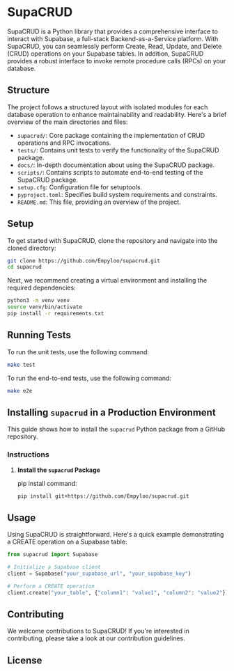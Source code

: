 # SupaCRUD

SupaCRUD is a Python library that provides a comprehensive interface to interact with Supabase, a full-stack Backend-as-a-Service platform. With SupaCRUD, you can seamlessly perform Create, Read, Update, and Delete (CRUD) operations on your Supabase tables. In addition, SupaCRUD provides a robust interface to invoke remote procedure calls (RPCs) on your database.

## Structure

The project follows a structured layout with isolated modules for each database operation to enhance maintainability and readability. Here's a brief overview of the main directories and files:

- `supacrud/`: Core package containing the implementation of CRUD operations and RPC invocations.
- `tests/`: Contains unit tests to verify the functionality of the SupaCRUD package.
- `docs/`: In-depth documentation about using the SupaCRUD package.
- `scripts/`: Contains scripts to automate end-to-end testing of the SupaCRUD package.
- `setup.cfg`: Configuration file for setuptools.
- `pyproject.toml`: Specifies build system requirements and constraints.
- `README.md`: This file, providing an overview of the project.

## Setup

To get started with SupaCRUD, clone the repository and navigate into the cloned directory:

```bash
git clone https://github.com/Empyloo/supacrud.git
cd supacrud
```

Next, we recommend creating a virtual environment and installing the required dependencies:

```bash
python3 -m venv venv
source venv/bin/activate
pip install -r requirements.txt
```
## Running Tests

To run the unit tests, use the following command:

```bash
make test
```

To run the end-to-end tests, use the following command:

```bash
make e2e
```

## Installing `supacrud` in a Production Environment

This guide shows how to install the `supacrud` Python package from a GitHub repository.

### Instructions

1. **Install the `supacrud` Package**

   pip install command:

   ```bash
   pip install git+https://github.com/Empyloo/supacrud.git
    ```
## Usage

Using SupaCRUD is straightforward. Here's a quick example demonstrating a CREATE operation on a Supabase table:

```python
from supacrud import Supabase

# Initialize a Supabase client
client = Supabase("your_supabase_url", "your_supabase_key")

# Perform a CREATE operation
client.create("your_table", {"column1": "value1", "column2": "value2"})
```

## Contributing

We welcome contributions to SupaCRUD! If you're interested in contributing, please take a look at our contribution guidelines.

## License



